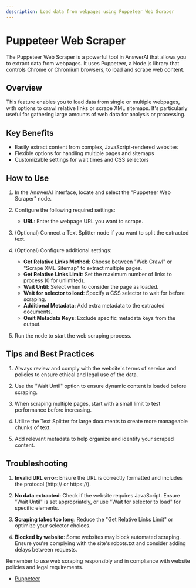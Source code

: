 ```yaml
---
description: Load data from webpages using Puppeteer Web Scraper
---
```


# Puppeteer Web Scraper

The Puppeteer Web Scraper is a powerful tool in AnswerAI that allows you to extract data from webpages. It uses Puppeteer, a Node.js library that controls Chrome or Chromium browsers, to load and scrape web content.

## Overview

This feature enables you to load data from single or multiple webpages, with options to crawl relative links or scrape XML sitemaps. It's particularly useful for gathering large amounts of web data for analysis or processing.

## Key Benefits

- Easily extract content from complex, JavaScript-rendered websites
- Flexible options for handling multiple pages and sitemaps
- Customizable settings for wait times and CSS selectors

## How to Use

1. In the AnswerAI interface, locate and select the "Puppeteer Web Scraper" node.

2. Configure the following required settings:
   - **URL**: Enter the webpage URL you want to scrape.

3. (Optional) Connect a Text Splitter node if you want to split the extracted text.

4. (Optional) Configure additional settings:
   - **Get Relative Links Method**: Choose between "Web Crawl" or "Scrape XML Sitemap" to extract multiple pages.
   - **Get Relative Links Limit**: Set the maximum number of links to process (0 for unlimited).
   - **Wait Until**: Select when to consider the page as loaded.
   - **Wait for selector to load**: Specify a CSS selector to wait for before scraping.
   - **Additional Metadata**: Add extra metadata to the extracted documents.
   - **Omit Metadata Keys**: Exclude specific metadata keys from the output.

5. Run the node to start the web scraping process.

## Tips and Best Practices

1. Always review and comply with the website's terms of service and policies to ensure ethical and legal use of the data.

2. Use the "Wait Until" option to ensure dynamic content is loaded before scraping.

3. When scraping multiple pages, start with a small limit to test performance before increasing.

4. Utilize the Text Splitter for large documents to create more manageable chunks of text.

5. Add relevant metadata to help organize and identify your scraped content.

## Troubleshooting

1. **Invalid URL error**: Ensure the URL is correctly formatted and includes the protocol (http:// or https://).

2. **No data extracted**: Check if the website requires JavaScript. Ensure "Wait Until" is set appropriately, or use "Wait for selector to load" for specific elements.

3. **Scraping takes too long**: Reduce the "Get Relative Links Limit" or optimize your selector choices.

4. **Blocked by website**: Some websites may block automated scraping. Ensure you're complying with the site's robots.txt and consider adding delays between requests.

<!-- TODO: Screenshot of the Puppeteer Web Scraper node configuration panel -->

Remember to use web scraping responsibly and in compliance with website policies and legal requirements.

- [Puppeteer](https://pptr.dev/)
